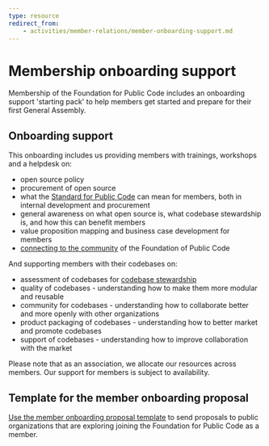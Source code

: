 ```yaml
---
type: resource
redirect_from:
    - activities/member-relations/member-onboarding-support.md
---
```


# Membership onboarding support

Membership of the Foundation for Public Code includes an onboarding support 'starting pack' to help members get started and prepare for their first General Assembly.

## Onboarding support

This onboarding includes us providing members with trainings, workshops and a helpdesk on:

* open source policy
* procurement of open source
* what the [Standard for Public Code](https://standard.publiccode.net) can mean for members, both in internal development and procurement
* general awareness on what open source is, what codebase stewardship is, and how this can benefit members
* value proposition mapping and business case development for members
* [connecting to the community](../communication/community-discussions.md) of the Foundation of Public Code

And supporting members with their codebases on:

* assessment of codebases for [codebase stewardship](../codebase-stewardship/index.md)
* quality of codebases - understanding how to make them more modular and reusable
* community for codebases - understanding how to collaborate better and more openly with other organizations
* product packaging of codebases - understanding how to better market and promote codebases
* support of codebases - understanding how to improve collaboration with the market

Please note that as an association, we allocate our resources across members. Our support for members is subject to availability.

## Template for the member onboarding proposal

[Use the member onboarding proposal template](https://docs.google.com/document/d/1G-pOyoMvHCjSzMt8YiI6dj7tmP4v9Mbd9sthTyM9pCA/) to send proposals to public organizations that are exploring joining the Foundation for Public Code as a member.
